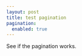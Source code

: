 ```yaml
---
layout: post
title: test pagination
pagination: 
  enabled: true
---
```


See if the pagination works.
